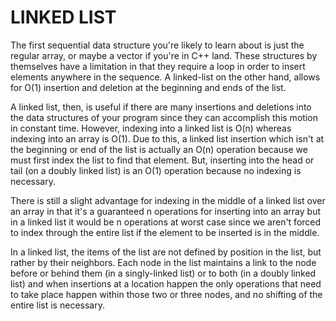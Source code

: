 # LINKED LIST

The first sequential data structure you're likely to learn about is just the regular array, or maybe a vector if you're in C++
land. These structures by themselves have a limitation in that they require a loop in order to insert elements anywhere in the 
sequence. A linked-list on the other hand, allows for O(1) insertion and deletion at the beginning and ends of the list. 

A linked list, then, is useful if there are many insertions and deletions into the data structures of your program since they 
can accomplish this motion in constant time. However, indexing into a linked list is O(n) whereas indexing into an array is O(1). 
Due to this, a linked list insertion which isn't at the beginning or end of the list is actually an O(n) operation because we must first index
the list to find that element. But, inserting into the head or tail (on a doubly linked list) is an O(1) operation because no indexing is necessary. 

There is still a slight advantage for indexing in the middle of a linked list over an array in that it's a guaranteed n operations for inserting into an array 
but in a linked list it would be n operations at worst case since we aren't forced to index through the entire list if the element to be inserted is in the middle.  

In a linked list, the items of the list are not defined by position in the list, but rather by their neighbors. Each node 
in the list maintains a link to the node before or behind them (in a singly-linked list) or to both (in a doubly linked list)
and when insertions at a location happen the only operations that need to take place happen within those two or three nodes, 
and no shifting of the entire list is necessary. 

